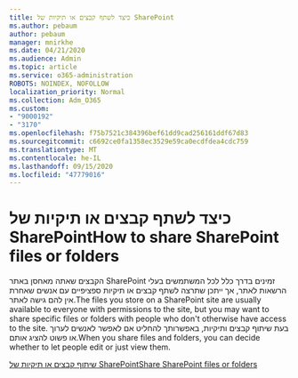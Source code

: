 ```yaml
---
title: כיצד לשתף קבצים או תיקיות של SharePoint
ms.author: pebaum
author: pebaum
manager: mnirkhe
ms.date: 04/21/2020
ms.audience: Admin
ms.topic: article
ms.service: o365-administration
ROBOTS: NOINDEX, NOFOLLOW
localization_priority: Normal
ms.collection: Adm_O365
ms.custom:
- "9000192"
- "3170"
ms.openlocfilehash: f75b7521c384396bef61dd9cad256161ddf67d83
ms.sourcegitcommit: c6692ce0fa1358ec3529e59ca0ecdfdea4cdc759
ms.translationtype: MT
ms.contentlocale: he-IL
ms.lasthandoff: 09/15/2020
ms.locfileid: "47779016"
---
```

# <a name="how-to-share-sharepoint-files-or-folders"></a><span data-ttu-id="fdccd-102">כיצד לשתף קבצים או תיקיות של SharePoint</span><span class="sxs-lookup"><span data-stu-id="fdccd-102">How to share SharePoint files or folders</span></span>

<span data-ttu-id="fdccd-103">הקבצים שאתה מאחסן באתר SharePoint זמינים בדרך כלל לכל המשתמשים בעלי הרשאות לאתר, אך ייתכן שתרצה לשתף קבצים או תיקיות ספציפיים עם אנשים שאחרת אין להם גישה לאתר.</span><span class="sxs-lookup"><span data-stu-id="fdccd-103">The files you store on a SharePoint site are usually available to everyone with permissions to the site, but you may want to share specific files or folders with people who don't otherwise have access to the site.</span></span> <span data-ttu-id="fdccd-104">בעת שיתוף קבצים ותיקיות, באפשרותך להחליט אם לאפשר לאנשים לערוך או פשוט להציג אותם.</span><span class="sxs-lookup"><span data-stu-id="fdccd-104">When you share files and folders, you can decide whether to let people edit or just view them.</span></span>

[<span data-ttu-id="fdccd-105">שיתוף קבצים או תיקיות של SharePoint</span><span class="sxs-lookup"><span data-stu-id="fdccd-105">Share SharePoint files or folders</span></span>](https://support.office.com/article/1fe37332-0f9a-4719-970e-d2578da4941c)